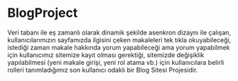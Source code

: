 # BlogProject
Veri tabanı ile eş zamanlı olarak dinamik şekilde asenkron dizaynı ile çalışan, kullanıcılarımızın sayfamızda ilgisini çeken makaleleri tek tıkla okuyabileceği, istediği zaman makale hakkında yorum yapabileceği ama yorum yapabilmek için kullanıcımız sitemize kayıt olması gerektiği, sitemizde değişiklik yapılabilmesi (yeni makale girişi, yeni rol atama vb.) için kullanıcılara belirli rolleri tanımladığımız son kullanıcı odaklı bir Blog Sitesi Projesidir.   
